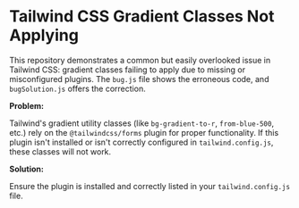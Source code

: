 # Tailwind CSS Gradient Classes Not Applying

This repository demonstrates a common but easily overlooked issue in Tailwind CSS: gradient classes failing to apply due to missing or misconfigured plugins.  The `bug.js` file shows the erroneous code, and `bugSolution.js` offers the correction.

**Problem:**

Tailwind's gradient utility classes (like `bg-gradient-to-r`, `from-blue-500`, etc.) rely on the `@tailwindcss/forms` plugin for proper functionality.  If this plugin isn't installed or isn't correctly configured in `tailwind.config.js`, these classes will not work.

**Solution:**

Ensure the plugin is installed and correctly listed in your `tailwind.config.js` file.